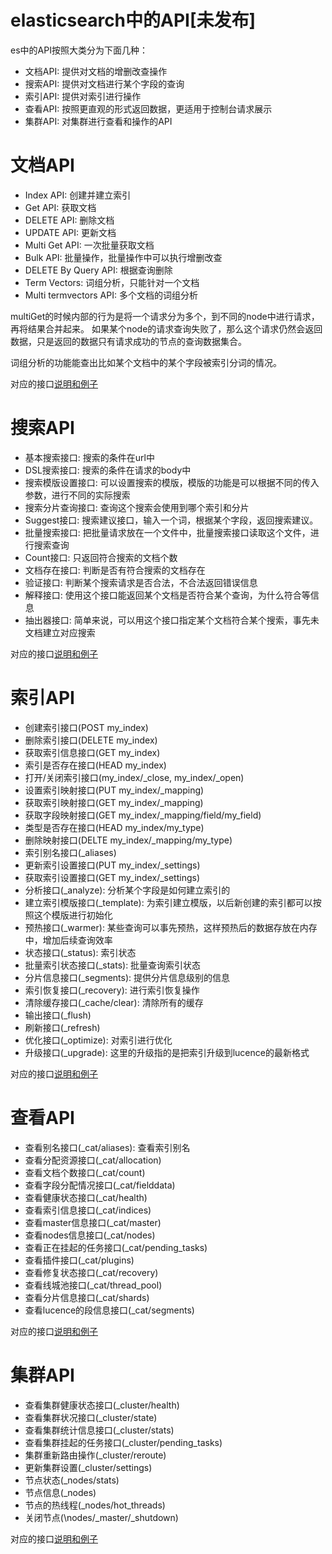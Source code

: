 # elasticsearch中的API[未发布]

es中的API按照大类分为下面几种：

* 文档API: 提供对文档的增删改查操作
* 搜索API: 提供对文档进行某个字段的查询
* 索引API: 提供对索引进行操作
* 查看API: 按照更直观的形式返回数据，更适用于控制台请求展示
* 集群API: 对集群进行查看和操作的API

# 文档API

* Index API: 创建并建立索引
* Get API: 获取文档
* DELETE API: 删除文档
* UPDATE API: 更新文档
* Multi Get API: 一次批量获取文档
* Bulk API: 批量操作，批量操作中可以执行增删改查
* DELETE By Query API: 根据查询删除
* Term Vectors: 词组分析，只能针对一个文档
* Multi termvectors API: 多个文档的词组分析


multiGet的时候内部的行为是将一个请求分为多个，到不同的node中进行请求，再将结果合并起来。
如果某个node的请求查询失败了，那么这个请求仍然会返回数据，只是返回的数据只有请求成功的节点的查询数据集合。

词组分析的功能能查出比如某个文档中的某个字段被索引分词的情况。

对应的接口[说明和例子](https://www.elastic.co/guide/en/elasticsearch/reference/current/docs.html)

# 搜索API

* 基本搜索接口: 搜索的条件在url中
* DSL搜索接口: 搜索的条件在请求的body中
* 搜索模版设置接口: 可以设置搜索的模版，模版的功能是可以根据不同的传入参数，进行不同的实际搜索
* 搜索分片查询接口: 查询这个搜索会使用到哪个索引和分片
* Suggest接口: 搜索建议接口，输入一个词，根据某个字段，返回搜索建议。
* 批量搜索接口: 把批量请求放在一个文件中，批量搜索接口读取这个文件，进行搜索查询
* Count接口: 只返回符合搜索的文档个数
* 文档存在接口: 判断是否有符合搜索的文档存在
* 验证接口: 判断某个搜索请求是否合法，不合法返回错误信息
* 解释接口: 使用这个接口能返回某个文档是否符合某个查询，为什么符合等信息
* 抽出器接口: 简单来说，可以用这个接口指定某个文档符合某个搜索，事先未文档建立对应搜索

对应的接口[说明和例子](https://www.elastic.co/guide/en/elasticsearch/reference/current/search.html)

# 索引API

* 创建索引接口(POST my_index)
* 删除索引接口(DELETE my_index)
* 获取索引信息接口(GET my_index)
* 索引是否存在接口(HEAD my_index)
* 打开/关闭索引接口(my_index/\_close, my_index/\_open)
* 设置索引映射接口(PUT my_index/\_mapping)
* 获取索引映射接口(GET my_index/\_mapping)
* 获取字段映射接口(GET my_index/\_mapping/field/my_field)
* 类型是否存在接口(HEAD my_index/my_type)
* 删除映射接口(DELTE my_index/\_mapping/my_type)
* 索引别名接口(\_aliases)
* 更新索引设置接口(PUT my_index/\_settings)
* 获取索引设置接口(GET my_index/\_settings)
* 分析接口(\_analyze): 分析某个字段是如何建立索引的
* 建立索引模版接口(\_template): 为索引建立模版，以后新创建的索引都可以按照这个模版进行初始化
* 预热接口(\_warmer): 某些查询可以事先预热，这样预热后的数据存放在内存中，增加后续查询效率
* 状态接口(\_status): 索引状态
* 批量索引状态接口(\_stats): 批量查询索引状态
* 分片信息接口(\_segments): 提供分片信息级别的信息
* 索引恢复接口(\_recovery): 进行索引恢复操作
* 清除缓存接口(\_cache/clear): 清除所有的缓存
* 输出接口(\_flush)
* 刷新接口(\_refresh)
* 优化接口(\_optimize): 对索引进行优化
* 升级接口(\_upgrade): 这里的升级指的是把索引升级到lucence的最新格式

对应的接口[说明和例子](https://www.elastic.co/guide/en/elasticsearch/reference/current/indices.html)

# 查看API

* 查看别名接口(\_cat/aliases): 查看索引别名
* 查看分配资源接口(\_cat/allocation)
* 查看文档个数接口(\_cat/count)
* 查看字段分配情况接口(\_cat/fielddata)
* 查看健康状态接口(\_cat/health)
* 查看索引信息接口(\_cat/indices)
* 查看master信息接口(\_cat/master)
* 查看nodes信息接口(\_cat/nodes)
* 查看正在挂起的任务接口(\_cat/pending_tasks)
* 查看插件接口(\_cat/plugins)
* 查看修复状态接口(\_cat/recovery)
* 查看线城池接口(\_cat/thread_pool)
* 查看分片信息接口(\_cat/shards)
* 查看lucence的段信息接口(\_cat/segments)

对应的接口[说明和例子](https://www.elastic.co/guide/en/elasticsearch/reference/current/cat.html)

# 集群API

* 查看集群健康状态接口(\_cluster/health)
* 查看集群状况接口(\_cluster/state)
* 查看集群统计信息接口(\_cluster/stats)
* 查看集群挂起的任务接口(\_cluster/pending_tasks)
* 集群重新路由操作(\_cluster/reroute)
* 更新集群设置(\_cluster/settings)
* 节点状态(\_nodes/stats)
* 节点信息(\_nodes)
* 节点的热线程(\_nodes/hot_threads)
* 关闭节点(\nodes/\_master/\_shutdown)

对应的接口[说明和例子](https://www.elastic.co/guide/en/elasticsearch/reference/current/cluster.html)
